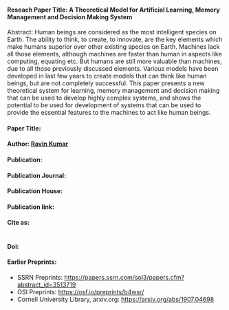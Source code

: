 #### Reseach Paper Title: A Theoretical Model for Artificial Learning, Memory Management and Decision Making System

Abstract: 
Human beings are considered as the most intelligent species on Earth. The ability to think, to create, to innovate, are the key elements which make humans superior over other existing species on Earth. Machines lack all those elements, although machines are faster than human in aspects like computing, equating etc. But humans are still more valuable than machines, due to all those previously discussed elements. Various models have been developed in last few years to create models that can think like human beings, but are not completely successful. This paper presents a new theoretical system for learning, memory management and decision making that can be used to develop highly complex systems, and shows the potential to be used for development of systems that can be used to provide the essential features to the machines to act like human beings. 

#### Paper Title:

#### Author: [Ravin Kumar](https://mr-ravin.github.io)

#### Publication: 

#### Publication Journal: 

#### Publication House: 

#### Publication link: 

#### Cite as:
```

```

#### Doi: 

#### Earlier Preprints:
- SSRN Preprints: https://papers.ssrn.com/sol3/papers.cfm?abstract_id=3513719
- OSI Preprints: https://osf.io/preprints/b4wsr/
- Cornell University Library, arxiv.org: https://arxiv.org/abs/1907.04698
